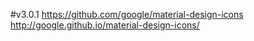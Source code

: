 ﻿#v3.0.1
https://github.com/google/material-design-icons
http://google.github.io/material-design-icons/